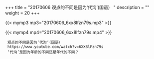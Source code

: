 +++
title = "20170606  观点的不同是因为‘代沟’(国语） "
description = ""
weight = 20
+++

{{< mymp3 mp3="20170606_6xx8lfzn79s.mp3" >}}

{{< mymp4 mp4="20170606_6xx8lfzn79s.mp4" >}}

     观点的不同是因为‘代沟’(国语） 
     https://www.youtube.com/watch?v=6XX8lFzn79s 
     ‘代沟’是因为年龄的不同还是年代的不同？ 
